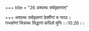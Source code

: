 +++
title = "26 अश्वत्थः सर्ववृक्षाणाम्"

+++
अश्वत्थः सर्ववृक्षाणां देवर्षीणां च नारदः।  
गन्धर्वाणां चित्ररथः सिद्धानां कपिलो मुनिः।।10.26।।